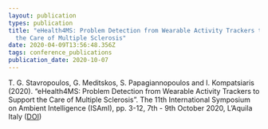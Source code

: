 ```yaml
---
layout: publication
types: publication
title: "eHealth4MS: Problem Detection from Wearable Activity Trackers to Support
  the Care of Multiple Sclerosis"
date: 2020-04-09T13:56:48.356Z
tags: conference_publications
publication_date: 2020-10-07
---
```

T. G. Stavropoulos, G. Meditskos, S. Papagiannopoulos and I. Kompatsiaris (2020). “eHealth4MS: Problem Detection from Wearable Activity Trackers to Support the Care of Multiple Sclerosis”. The 11th International Symposium on Ambient Intelligence (ISAmI), pp. 3-12, 7th - 9th October 2020, L’Aquila Italy ([DOI](https://doi.org/10.1007/978-3-030-58356-9_1))
